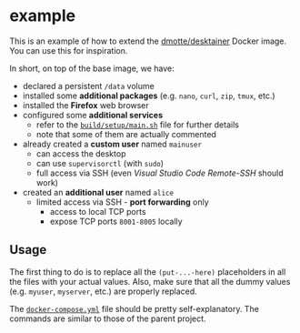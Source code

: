# example

This is an example of how to extend the [dmotte/desktainer](https://github.com/dmotte/desktainer) Docker image. You can use this for inspiration.

In short, on top of the base image, we have:

- declared a persistent `/data` volume
- installed some **additional packages** (e.g. `nano`, `curl`, `zip`, `tmux`, etc.)
- installed the **Firefox** web browser
- configured some **additional services**
  - refer to the [`build/setup/main.sh`](build/setup/main.sh) file for further details
  - note that some of them are actually commented
- already created a **custom user** named `mainuser`
  - can access the desktop
  - can use `supervisorctl` (with `sudo`)
  - full access via SSH (even _Visual Studio Code Remote-SSH_ should work)
- created an **additional user** named `alice`
  - limited access via SSH - **port forwarding** only
    - access to local TCP ports
    - expose TCP ports `8001-8005` locally

## Usage

The first thing to do is to replace all the `(put-...-here)` placeholders in all the files with your actual values. Also, make sure that all the dummy values (e.g. `myuser`, `myserver`, etc.) are properly replaced.

The [`docker-compose.yml`](docker-compose.yml) file should be pretty self-explanatory. The commands are similar to those of the parent project.
